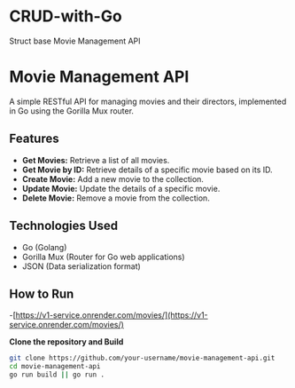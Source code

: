 # CRUD-with-Go
Struct base Movie Management API

# Movie Management API

A simple RESTful API for managing movies and their directors, implemented in Go using the Gorilla Mux router.

## Features

- **Get Movies:** Retrieve a list of all movies.
- **Get Movie by ID:** Retrieve details of a specific movie based on its ID.
- **Create Movie:** Add a new movie to the collection.
- **Update Movie:** Update the details of a specific movie.
- **Delete Movie:** Remove a movie from the collection.

## Technologies Used

- Go (Golang)
- Gorilla Mux (Router for Go web applications)
- JSON (Data serialization format)

## How to Run
-[https://v1-service.onrender.com/movies/](https://v1-service.onrender.com/movies/)

**Clone the repository and Build**

   ```bash
   git clone https://github.com/your-username/movie-management-api.git
   cd movie-management-api
   go run build || go run .

